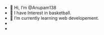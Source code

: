 - 👋 Hi, I’m @Anupam138
- 👀 I have Interest in basketball. 
- 🌱 I’m currently learning web developement. 
- 
- 
<!---
KANEKI138/KANEKI138 is a ✨ special ✨ repository because its `README.md` (this file) appears on your GitHub profile.
You can click the Preview link to take a look at your changes.
--->
